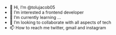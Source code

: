 - 👋 Hi, I’m @tolujacob05
- 👀 I’m interested a frontend developer
- 🌱 I’m currently learning ...
- 💞️ I’m looking to collaborate with all aspects of tech
- 📫 How to reach me twitter, gmail and instagram 

<!---
tolujacob05/tolujacob05 is a ✨ special ✨ repository because its `README.md` (this file) appears on your GitHub profile.
You can click the Preview link to take a look at your changes.
--->

